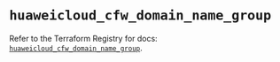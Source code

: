 # `huaweicloud_cfw_domain_name_group`

Refer to the Terraform Registry for docs: [`huaweicloud_cfw_domain_name_group`](https://registry.terraform.io/providers/huaweicloud/huaweicloud/1.71.1/docs/resources/cfw_domain_name_group).

